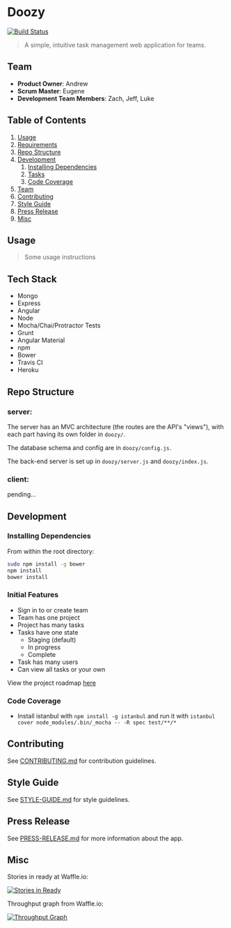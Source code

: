 # Doozy
[![Build Status](https://travis-ci.org/HR10Knights/Sage.svg?branch=master)](https://travis-ci.org/HR10Knights/Sage)

> A simple, intuitive task management web application for teams.

## Team

  - __Product Owner__: Andrew
  - __Scrum Master__: Eugene
  - __Development Team Members__: Zach, Jeff, Luke

## Table of Contents

1. [Usage](#usage)
1. [Requirements](#requirements)
1. [Repo Structure](#repo-structure)
1. [Development](#development)
    1. [Installing Dependencies](#installing-dependencies)
    1. [Tasks](#tasks)
    1. [Code Coverage](#code-coverage)
1. [Team](#team)
1. [Contributing](#contributing)
1. [Style Guide](#style-guide)
1. [Press Release](#press-release)
1. [Misc](#misc)

## Usage

> Some usage instructions

## Tech Stack

- Mongo
- Express
- Angular
- Node
- Mocha/Chai/Protractor Tests
- Grunt
- Angular Material
- npm
- Bower
- Travis CI
- Heroku

## Repo Structure

### server:

The server has an MVC architecture (the routes are the API's "views"),
with each part having its own folder in `doozy/`.

The database schema and config are in `doozy/config.js`.

The back-end server is set up in `doozy/server.js` and `doozy/index.js`.

### client:

pending...

## Development

### Installing Dependencies

From within the root directory:

```sh
sudo npm install -g bower
npm install
bower install
```

### Initial Features

* Sign in to or create team
* Team has one project
* Project has many tasks
* Tasks have one state
  * Staging (default)
  * In progress
  * Complete
* Task has many users
* Can view all tasks or your own


View the project roadmap [here](https://github.com/HR10Knights/HR10Knights/issues?q=is%3Aissue+is%3Aopen)

### Code Coverage
* Install istanbul with `npm install -g istanbul` and run it with `istanbul cover node_modules/.bin/_mocha -- -R spec test/**/*`

## Contributing

See [CONTRIBUTING.md](_CONTRIBUTING.md) for contribution guidelines.

## Style Guide

See [STYLE-GUIDE.md](_STYLE-GUIDE.md) for style guidelines.

## Press Release

See [PRESS-RELEASE.md](_PRESS-RELEASE.md) for more information about the app.

## Misc

Stories in ready at Waffle.io:

[![Stories in Ready](https://badge.waffle.io/HR10Knights/HR10Knights.svg?label=ready&title=Ready)](http://waffle.io/HR10Knights/HR10Knights)

Throughput graph from Waffle.io:

[![Throughput Graph](https://graphs.waffle.io/HR10Knights/HR10Knights/throughput.svg)](https://waffle.io/HR10Knights/HR10Knights/metrics)
